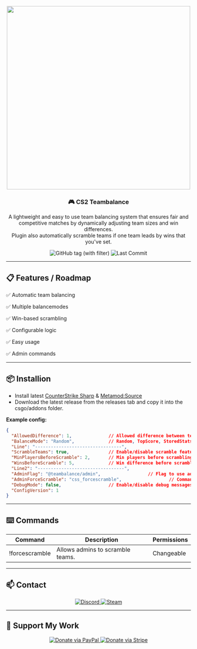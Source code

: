 <div align="center">
  <img src="https://i.ibb.co/2Y3S15j9/CS2teambalance.png" width="500"/>
  <h3>🎮 CS2 Teambalance</h3>
  <p>A lightweight and easy to use team balancing system that ensures fair and competitive matches by dynamically adjusting team sizes and win differences.
  <br>Plugin also automatically scramble teams if one team leads by wins that you've set.</p>
</div>
<div align="center">
  <img src="https://img.shields.io/github/v/tag/asapverneri/CS2-Teambalance?style=for-the-badge&label=Version" alt="GitHub tag (with filter)" />
  <img src="https://img.shields.io/github/last-commit/asapverneri/CS2-Teambalance?style=for-the-badge" alt="Last Commit" />
</div>

---

## 📋 Features / Roadmap

<p>✅ Automatic team balancing</p>
<p>✅ Multiple balancemodes</p>
<p>✅ Win-based scrambling</p>
<p>✅ Configurable logic</p>
<p>✅ Easy usage</p>
<p>✅ Admin commands</p>

---

## 📦 Installion

- Install latest [CounterStrike Sharp](https://github.com/roflmuffin/CounterStrikeSharp) & [Metamod:Source](https://www.sourcemm.net/downloads.php/?branch=master)
- Download the latest release from the releases tab and copy it into the csgo/addons folder.

**Example config:**
```json
{
  "AllowedDifference": 1,              // Allowed difference between teams
  "BalanceMode": "Random",             // Random, TopScore, StoredStats
  "Line": "---------------------------------",
  "ScrambleTeams": true,               // Enable/disable scramble feature
  "MinPlayersBeforeScramble": 2,       // Min players before scrambling is triggered
  "WinsBeforeScramble": 5,             // Win difference before scramble
  "Line2": "---------------------------------",
  "AdminFlag": "@teambalance/admin",                  // Flag to use admin commands
  "AdminForceScramble": "css_forcescramble",                  // Command for scrambling
  "DebugMode": false,                  // Enable/disable debug messages
  "ConfigVersion": 1
}
```

---

## ⌨️ Commands
| Command         | Description                                                          | Permissions        |
|-----------------|----------------------------------------------------------------------|--------------------|
| !forcescramble  | Allows admins to scramble teams.                                     | Changeable         |

---

## 📫 Contact

<div align="center">
  <a href="https://discordapp.com/users/367644530121637888">
    <img src="https://img.shields.io/badge/Discord-7289DA?style=for-the-badge&logo=discord&logoColor=white" alt="Discord" />
  </a>
  <a href="https://steamcommunity.com/id/vvernerii/">
    <img src="https://img.shields.io/badge/Steam-000000?style=for-the-badge&logo=steam&logoColor=white" alt="Steam" />
  </a>
</div>

---

## 💖 Support My Work

<div align="center">
  <a href="https://www.paypal.com/paypalme/PeliluolaCS2">
    <img src="https://img.shields.io/badge/Donate-PayPal-00457C?style=for-the-badge&logo=paypal&logoColor=white" alt="Donate via PayPal" />
  </a>
  <a href="https://buy.stripe.com/cN2dThbavflW05G7sz">
    <img src="https://img.shields.io/badge/Donate-Stripe-635BFF?style=for-the-badge&logo=stripe&logoColor=white" alt="Donate via Stripe" />
  </a>
</div>